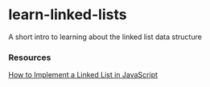 # learn-linked-lists
A short intro to learning about the linked list data structure

### Resources
[How to Implement a Linked List in JavaScript](https://www.freecodecamp.org/news/implementing-a-linked-list-in-javascript/)
